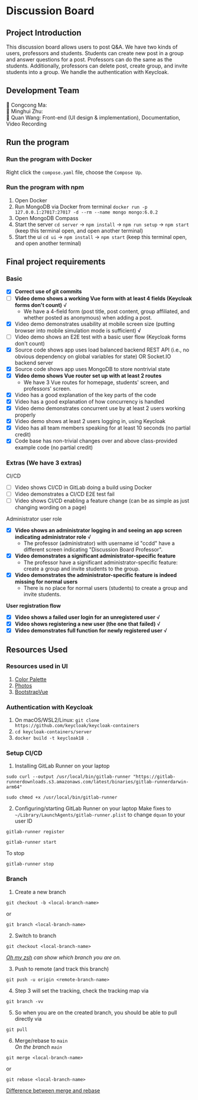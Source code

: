 # Discussion Board 

## Project Introduction
This discussion board allows users to post Q&A. We have two kinds of users, professors and students. Students can create new post in a group and answer questions for a post. Professors can do the same as the students. Additionally, professors can delete post, create group, and invite students into a group. We handle the authentication with Keycloak.

## Development Team
🐎 Congcong Ma:    
🐷 Minghui Zhu:   
🍄 Quan Wang: Front-end (UI design & implementation), Documentation, Video Recording

## Run the program
### Run the program with Docker
Right click the `compose.yaml` file, choose the `Compose Up`.
### Run the program with npm
1. Open Docker
2. Run MongoDB via Docker from terminal `docker run -p 127.0.0.1:27017:27017 -d --rm --name mongo mongo:6.0.2`
3. Open MongoDB Compass
4. Start the server `cd server` -> `npm install` -> `npm run setup` -> `npm start` (keep this terminal open, and open another terminal)
5. Start the ui `cd ui` -> `npm install` -> `npm start` (keep this terminal open, and open another terminal)

## Final project requirements
### Basic
- [x] **Correct use of git commits**
- [ ] **Video demo shows a working Vue form with at least 4 fields (Keycloak forms don't count)** √
    - We have a 4-field form (post title, post content, group affiliated, and whether posted as anonymous) when adding a post. 
- [x] Video demo demonstrates usability at mobile screen size (putting browser into mobile simulation mode is sufficient) √
- [ ] Video demo shows an E2E test with a basic user flow (Keycloak forms don't count) 
- [x] Source code shows app uses load balanced backend REST API (i.e., no obvious dependency on global variables for state) OR Socket.IO backend server
- [x] Source code shows app uses MongoDB to store nontrivial state
- [x] **Video demo shows Vue router set up with at least 2 routes**
    - We have 3 Vue routes for homepage, students' screen, and professors' screen.
- [x] Video has a good explanation of the key parts of the code
- [x] Video has a good explanation of how concurrency is handled
- [x] Video demo demonstrates concurrent use by at least 2 users working properly
- [x] Video demo shows at least 2 users logging in, using Keycloak
- [x] Video has all team members speaking for at least 10 seconds (no partial credit)
- [x] Code base has non-trivial changes over and above class-provided example code (no partial credit)
### Extras (We have 3 extras)
CI/CD
- [ ] Video shows CI/CD in GitLab doing a build using Docker
- [ ] Video demonstrates a CI/CD E2E test fail
- [ ] Video shows CI/CD enabling a feature change (can be as simple as just changing wording on a
page)

Administrator user role
- [x] **Video shows an administrator logging in and seeing an app screen indicating administrator role** √
    - The professor (administrator) with username id "ccdd" have a different screen indicating "Discussion Board Professor".
- [x] **Video demonstrates a significant administrator-specific feature**
    - The professor have a significant administrator-specific feature: create a group and invite students to the group.
- [x] **Video demonstrates the administrator-specific feature is indeed missing for normal users**
    - There is no place for normal users (students) to create a group and invite students.

**User registration flow**
- [x] **Video shows a failed user login for an unregistered user** √
- [x] **Video shows registering a new user (the one that failed)** √
- [x] **Video demonstrates full function for newly registered user** √

## Resources Used
### Resources used in UI
1. [Color Palette](https://coolors.co/palette/03045e-023e8a-0077b6-0096c7-00b4d8-48cae4-90e0ef-ade8f4-caf0f8)
2. [Photos](https://picsum.photos/)
3. [BootstrapVue](https://bootstrap-vue.org/)
### Authentication with Keycloak
1. On macOS/WSL2/Linux: `git clone https://github.com/keycloak/keycloak-containers`
2. `cd keycloak-containers/server`
3. `docker build -t keycloak18 .`
### Setup CI/CD
1. Installing GitLab Runner on your laptop
```
sudo curl --output /usr/local/bin/gitlab-runner "https://gitlab-runnerdownloads.s3.amazonaws.com/latest/binaries/gitlab-runnerdarwin-arm64"
```
```
sudo chmod +x /usr/local/bin/gitlab-runner
```
2. Configuring/starting GitLab Runner on your laptop
Make fixes to `~/Library/LaunchAgents/gitlab-runner.plist` to change `dquan` to your user ID
```
gitlab-runner register
```
```
gitlab-runner start
```
To stop
```
gitlab-runner stop
```
### Branch
1. Create a new branch
```
git checkout -b <local-branch-name>
```
or 
```
git branch <local-branch-name>
```

2. Switch to branch 
```
git checkout <local-branch-name>
```

*[Oh my zsh](https://ohmyz.sh/) can show which branch you are on.*

3. Push to remote (and track this branch)
```
git push -u origin <remote-branch-name>
```

4. Step 3 will set the tracking, check the tracking map via 
```
git branch -vv
``` 

5. So when you are on the created branch, you should be able to pull directly via 
```
git pull
```

6. Merge/rebase to `main`  
*On the branch `main`*
```
git merge <local-branch-name>
```
or 
```
git rebase <local-branch-name>
```

[Difference between merge and rebase](https://www.atlassian.com/git/tutorials/merging-vs-rebasing)
